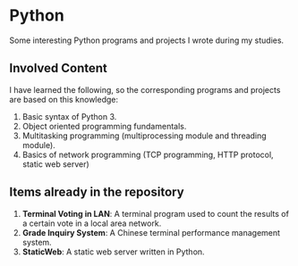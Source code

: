 # Python
 Some interesting Python programs and projects I wrote during my studies.



## Involved Content

I have learned the following, so the corresponding programs and projects are based on this knowledge:

1. Basic syntax of Python 3.
2. Object oriented programming fundamentals.
3. Multitasking programming (multiprocessing module and threading module).
4. Basics of network programming (TCP programming, HTTP protocol, static web server)



## Items already in the repository

1. **Terminal Voting in LAN**:  A terminal program used to count the results of a certain vote in a local area network.
2. **Grade Inquiry System**: A Chinese terminal performance management system.
3. **StaticWeb**: A static web server written in Python.
